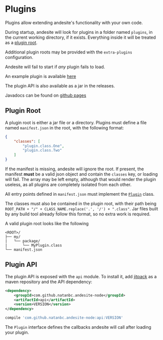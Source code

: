 # Plugins

Plugins allow extending andesite's functionality with your own code. 

During startup, andesite will look for plugins in a folder named `plugins`,
in the current working directory, if it exists. Everything inside it will
be treated as a [plugin root](#plugin-root).

Additional plugin roots may be provided with the `extra-plugins` configuration.

Andesite will fail to start if *any* plugin fails to load.

An example plugin is available [here](https://github.com/natanbc/andesite-node/blob/master/example-plugin/src/main/java/example/ExamplePlugin.java)

The plugin API is also available as a jar in the releases.

Javadocs can be found on [github pages](https://natanbc.github.io/andesite-node/)

## Plugin Root

A plugin root is either a jar file or a directory. Plugins must define a file named
`manifest.json` in the root, with the following format:

```json
{
    "classes": [
        "plugin.class.One",
        "plugin.class.Two"
    ]
}
```

If the manifest is missing, andesite will ignore the root. If present, the manifest **must** be
a valid json object and contain the `classes` key, or loading will fail. The array may be left empty,
although that would render the plugin useless, as all plugins are completely isolated from each other.

All entry points defined in `manifest.json` must implement the [`Plugin`](https://github.com/natanbc/andesite-node/blob/master/api/src/main/java/andesite/node/Plugin.java)
class.

The classes must also be contained in the plugin root, with their path being
`ROOT_PATH + "/" + CLASS_NAME.replace('.', '/') + ".class"`. Jar files built by any
build tool already follow this format, so no extra work is required.

A valid plugin root looks like the following

```
<ROOT>/
├── my/
|   └── package/
|       └── MyPlugin.class
└── manifest.json
```

## Plugin API

The plugin API is exposed with the `api` module. To install it, add [jitpack](https://jitpack.io)
as a maven repository and the API dependency:

```xml
<dependency>
    <groupId>com.github.natanbc.andesite-node</groupId>
    <artifactId>api</artifactId>
    <version>VERSION</version>
</dependency>
```

```gradle
compile 'com.github.natanbc.andesite-node:api:VERSION'
```

The `Plugin` interface defines the callbacks andesite will call after loading your plugin.